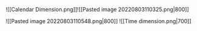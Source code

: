 ![[Calendar Dimension.png]]![[Pasted image 20220803110325.png|800]]

![[Pasted image 20220803110548.png|800]]
![[Time dimension.png|700]]
